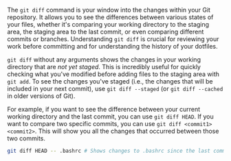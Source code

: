 The `git diff` command is your window into the changes within your Git repository. It allows you to see the differences between various states of your files, whether it's comparing your working directory to the staging area, the staging area to the last commit, or even comparing different commits or branches. Understanding `git diff` is crucial for reviewing your work before committing and for understanding the history of your dotfiles.

`git diff` without any arguments shows the changes in your working directory that are _not yet staged_. This is incredibly useful for quickly checking what you've modified before adding files to the staging area with `git add`. To see the changes you've staged (i.e., the changes that will be included in your next commit), use `git diff --staged` (or `git diff --cached` in older versions of Git).

For example, if you want to see the difference between your current working directory and the last commit, you can use `git diff HEAD`. If you want to compare two specific commits, you can use `git diff <commit1> <commit2>`. This will show you all the changes that occurred between those two commits.

```bash
git diff HEAD -- .bashrc # Shows changes to .bashrc since the last commit
```